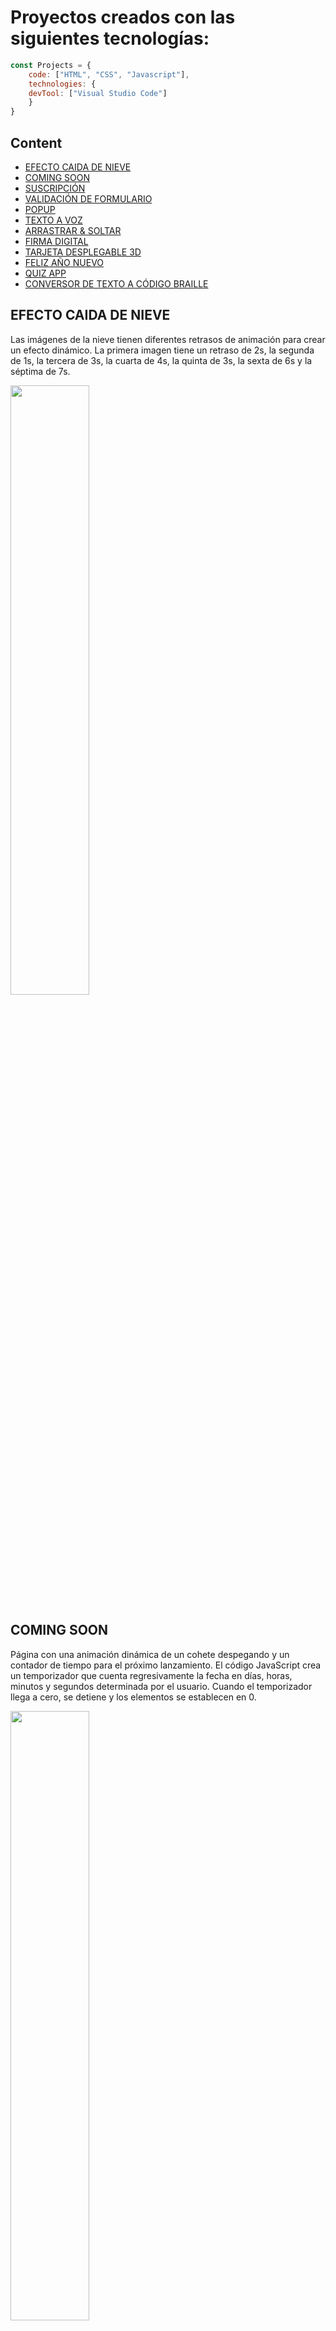 # Proyectos creados con las siguientes tecnologías:

```javascript
const Projects = {
  	code: ["HTML", "CSS", "Javascript"],
	technologies: {
	devTool: ["Visual Studio Code"]
	}
}
```
## Content
<ul>
	<li><a href="https://github.com/dwn10/web-widgets/tree/main/WEBSITE">EFECTO CAIDA DE NIEVE</a></li>
	<li><a href="https://github.com/dwn10/web-widgets/tree/main/WEBSITE/COMING-SOON-PAGE">COMING SOON</a></li>
	<li><a href="https://github.com/dwn10/web-widgets/tree/main/WEBSITE/FORMULARIO%20DE%20SUSCRIPCI%C3%93N">SUSCRIPCIÓN</a></li>
	<li><a href="https://github.com/dwn10/web-widgets/tree/main/WEBSITE/FORM-VALIDATION">VALIDACIÓN DE FORMULARIO</a></li>
	<li><a href="https://github.com/dwn10/web-widgets/tree/main/WEBSITE/POPUP">POPUP</a></li>
	<li><a href="https://github.com/dwn10/web-widgets/tree/main/WEBSITE/TEXTO-A-VOZ">TEXTO A VOZ</a></li>
	<li><a href="https://github.com/dwn10/web-widgets/tree/main/WEBSITE/DRAG-%26-DROP">ARRASTRAR & SOLTAR</a></li>
	<li><a href="https://github.com/dwn10/web-widgets/tree/main/WEBSITE/FIRMA-DIGITAL">FIRMA DIGITAL</a></li>
	<li><a href="https://github.com/dwn10/web-widgets/tree/main/WEBSITE/TARJETA-DESPLEGABLE-3D">TARJETA DESPLEGABLE 3D</a></li>
	<li><a href="https://github.com/dwn10/web-widgets/tree/main/WEBSITE/A%C3%91O-NUEVO">FELIZ AÑO NUEVO</a></li>
	<li><a href="https://github.com/dwn10/web-widgets/tree/main/WEBSITE/QUIZ-APP">QUIZ APP</a></li>
	<li><a href="https://github.com/dwn10/web-widgets/tree/main/WEBSITE/TEXTO-A-BRAILLE">CONVERSOR DE TEXTO A CÓDIGO BRAILLE</a></li>
</ul>

## EFECTO CAIDA DE NIEVE
Las imágenes de la nieve tienen diferentes retrasos de animación para crear un efecto dinámico. 
La primera imagen tiene un retraso de 2s, la segunda de 1s, la tercera de 3s, 
la cuarta de 4s, la quinta de 3s, la sexta de 6s y la séptima de 7s.

<a href="https://cdn.discordapp.com/attachments/1185882189393575976/1187313388259389441/efecto-nieve-min.gif?ex=65966ec2&is=6583f9c2&hm=dc472fbe5374bb8bb4dd9e25c2cd022527719e323fc2dffa6a821b249f74261f&"><img src="#" style="height: 50%; width:50%;"/></a>

## COMING SOON
Página con una animación dinámica de un cohete despegando y 
un contador de tiempo para el próximo lanzamiento. 
El código JavaScript crea un temporizador que cuenta regresivamente la fecha en días, 
horas, minutos y segundos determinada por el usuario. 
Cuando el temporizador llega a cero, se detiene y los elementos se establecen en 0.

<a href="https://cdn.discordapp.com/attachments/1185882189393575976/1187513330391326892/coming-soon-min.gif?ex=659728f8&is=6584b3f8&hm=24e17e75e05f3d1f79164a61e24a5f1421081396c4d76a96d0e91c48ae39639e&"><img src="#" style="height: 50%; width:50%;"/></a>

## SUSCRIPCIÓN
Formulario de suscripción para ingresar la dirección de correo electrónico. 
Al enviar el formulario, los datos se envían a una hoja de cálculo de Google Sheets 
utilizando la API de Google Apps Script. La respuesta recibida se procesa para mostrar 
un mensaje de confirmación y luego se resetea el formulario para limpiar los campos.

<a href="https://cdn.discordapp.com/attachments/1185882189393575976/1189247323260334110/suscripcion.gif?ex=659d77e1&is=658b02e1&hm=1334f929eea5d236f288f7075b944000c651f27c7169f44a374c7bba802eebf2&"><img src="#" style="height: 50%; width:50%;"/></a>

## VALIDACIÓN DE FORMULARIO
Este código implementa la validación de un formulario de contacto. Se verifican los campos de nombre, 
teléfono, correo electrónico y mensaje. Si algún campo no cumple con los requisitos, 
se muestra un mensaje de error correspondiente. Solo si todos los campos pasan la validación se podrá enviar el formulario.

<a href="https://cdn.discordapp.com/attachments/1185882189393575976/1188814507196305489/validation.gif?ex=659be4c9&is=65896fc9&hm=e404255c0740d5f3222e5fb67bbc057fd9486bbb555bc6e786aab005edbe84aa&"><img src="#" style="height: 50%; width:50%;"/></a>

## POPUP
Formulario con un botón de envío y un cuadro de diálogo emergente que se abre cuando se hace clic en el botón enviar. 
El cuadro de diálogo contiene una imagen de verificación, un mensaje de agradecimiento y un botón de cierre. 
Cuando se hace clic en el botón de OK, el cuadro de diálogo se vuelve a cerrar.

<a href="https://cdn.discordapp.com/attachments/1185882189393575976/1187766001685778543/popup.gif?ex=6598144a&is=65859f4a&hm=1b1934f034be8837e3d46d7ae5575ffa0c9af27cf83bd54ae5eb23f38dc95a9c&"><img src="#" style="height: 50%; width:50%;"/></a>

## TEXTO A VOZ
App que lee el texto ingresado, también puede seleccionar de una  lista de voces disponibles y luego escuchar el texto en voz alta.

<a href="https://cdn.discordapp.com/attachments/1185882189393575976/1188924753323507712/texto-a-voz.gif?ex=659c4b76&is=6589d676&hm=e69d7142ec874390fd4e5e2a4fe376a83ecb402ba76120220d2c30ad681815b0&"><img src="#" style="height: 50%; width:50%;"/></a>

## ARRASTRAR & SOLTAR
Sistema de arrastrar y soltar para mover las casillas de la lista entre las cajas izquierda y derecha de la página web.

<a href="https://cdn.discordapp.com/attachments/1185882189393575976/1189611290688233492/dragdrop-min.gif?ex=659ecad9&is=658c55d9&hm=30d55e161194d5aa138642da26feab5a17c5b27b7c6a4c72d9025999bdc95c60&"><img src="#" style="height: 50%; width:50%;"/></a>

## FIRMA DIGITAL
Es una aplicación que permite al usuario firmar en un lienzo con el moviendo del mouse. 
El usuario puede borrar, descargar la firma en formato PNG haciendo clic en el botón Descargar.

<a href="https://cdn.discordapp.com/attachments/1185882189393575976/1190758551786893332/firma-digital.gif?ex=65a2f751&is=65908251&hm=289953c74798c341327b055b6a86c95b10c6656a4ab75f1da7c03d607468a94f&"><img src="#" style="height: 50%; width:50%;"/></a>

## TARJETA DESPLEGABLE 3D
Tarjeta interactiva con un fondo giratorio y detalles personalizados. 
La tarjeta se puede desplazar horizontalmente al pasar el mouse sobre ella, 
y las imágenes y el contenido giran junto con ella. 
También se incluyen enlaces a redes sociales con un efecto de hover.

<a href="https://cdn.discordapp.com/attachments/1185882189393575976/1191022718250913792/tarjeta-3d.gif?ex=65a3ed58&is=65917858&hm=ea9e8e7194a53cfd5de18b787f7605fbbb0ef789ecac8aade1d161dd85bd0c29&"><img src="#" style="height: 50%; width:50%;"/></a>

## FELIZ AÑO NUEVO
Este código crea una cuenta atrás consiste en varios cubos numerados que se mueven y giran de forma dinámica. 
Al hacer clic en el título, se activa un efecto de animación y se muestra "Feliz año nuevo 2024" iluminado.
Las burbujas son un elemento decorativo que simula burbujas de jabón que bajan las mismas tienen diferentes colores y efectos de sombra.

<a href="https://cdn.discordapp.com/attachments/1185882189393575976/1191417093388775514/feliz-anio-nuevo-min.gif?ex=65a55ca2&is=6592e7a2&hm=163536209ea69537cb765a008c3527750444f2b68670ea9a2d14a09e6768335a&"><img src="#" style="height: 50%; width:50%;"/></a>

## QUIZ APP
Cuestionario que evalúa el conocimiento del usuario. Consiste en preguntas, cada una con varias opciones de respuesta, 
de las cuales solo una es correcta. También muestra el resumen de la puntuación final.

<a href="https://cdn.discordapp.com/attachments/1185882189393575976/1194677380745273464/quiz.gif?ex=65b13903&is=659ec403&hm=7618d3d1ca07cc4d78c488c08b15a13afce2a54da1ec956ef7bfff0c164e3214&"><img src="#" style="height: 50%; width:50%;"/></a>

## CONVERSOR DE TEXTO A CÓDIGO BRAILLE
Aplicación web que permite traducir texto a código Braille. 
El código JavaScript utiliza la biblioteca SweetAlert para mostrar un mensaje emergente con el texto traducido en código Braille.

<a href="https://cdn.discordapp.com/attachments/1185882189393575976/1199672701187526716/texto-a-braille.gif?ex=65c36544&is=65b0f044&hm=8454fa08f91d25e551ba318fb27ac0e9116bcd0db38f903faaddb5d824ab891d&"><img src="#" style="height: 50%; width:50%;"/></a>
